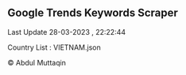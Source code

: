 

## Google Trends Keywords Scraper 
 
Last Update 28-03-2023 , 22:22:44

Country List :
VIETNAM.json



© Abdul Muttaqin 
